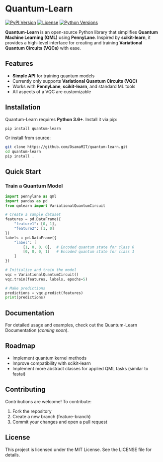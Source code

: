 # Quantum-Learn

[![PyPI Version](https://img.shields.io/pypi/v/quantum-learn.svg)](https://pypi.org/project/quantum-learn/)
[![License](https://img.shields.io/badge/license-MIT-blue.svg)](https://github.com/OsamaMIT/quantum-learn/blob/main/LICENSE)
[![Python Versions](https://img.shields.io/pypi/pyversions/quantum-learn.svg)](https://pypi.org/project/quantum-learn/)

**Quantum-Learn** is an open-source Python library that simplifies **Quantum Machine Learning (QML)** using **PennyLane**. Inspired by **scikit-learn**, it provides a high-level interface for creating and training **Variational Quantum Circuits (VQCs)** with ease.

## Features

- **Simple API** for training quantum models  
- Currently only supports **Variational Quantum Circuits (VQC)**  
- Works with **PennyLane**, **scikit-learn**, and standard ML tools  
- All aspects of a VQC are customizable

## Installation

Quantum-Learn requires **Python 3.6+**. Install it via pip:

```bash
pip install quantum-learn
```

Or install from source:

```bash
git clone https://github.com/OsamaMIT/quantum-learn.git
cd quantum-learn
pip install .
```

## Quick Start
### Train a Quantum Model
```python
import pennylane as qml
import pandas as pd
from qmlearn import VariationalQuantumCircuit

# Create a sample dataset
features = pd.DataFrame({
    "feature1": [0, 1],
    "feature2": [1, 0]
})
labels = pd.DataFrame({
    "label": [
        [1, 0, 0, 0],  # Encoded quantum state for class 0
        [0, 0, 0, 1]   # Encoded quantum state for class 1
    ]
})

# Initialize and train the model
vqc = VariationalQuantumCircuit()
vqc.train(features, labels, epochs=5)

# Make predictions
predictions = vqc.predict(features)
print(predictions)
```

## Documentation
For detailed usage and examples, check out the Quantum-Learn Documentation (_coming soon_).

## Roadmap
- Implement quantum kernel methods
- Improve compatibility with scikit-learn
- Implement more abstract classes for applied QML tasks (similar to fastai)

## Contributing
Contributions are welcome! To contribute:

1. Fork the repository
2. Create a new branch (feature-branch)
3. Commit your changes and open a pull request

## License
This project is licensed under the MIT License. See the LICENSE file for details.
